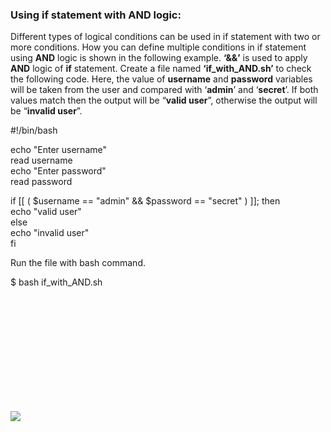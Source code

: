 ### Using if statement with AND logic:

Different types of logical conditions can be used in if statement with two or more conditions. How you can define multiple conditions in if statement using **AND** logic is shown in the following example. **‘&&’** is used to apply **AND** logic of **if** statement. Create a file named **‘if\_with\_AND.sh’** to check the following code. Here, the value of **username** and **password** variables will be taken from the user and compared with ‘**admin**’ and ‘**secret**’. If both values match then the output will be “**valid user**”, otherwise the output will be “**invalid user**”.

#!/bin/bash  
  
echo "Enter username"  
read username  
echo "Enter password"  
read password  
  
if \[\[ ( $username == "admin" && $password == "secret" ) \]\]; then  
echo "valid user"  
else  
echo "invalid user"  
fi

Run the file with bash command.

$ bash if\_with\_AND.sh

![](data:image/svg+xml,%3Csvg%20xmlns='http://www.w3.org/2000/svg'%20viewBox='0%200%20729%20245'%3E%3C/svg%3E)

![](https://linuxhint.com/wp-content/uploads/2018/07/h10.png)

